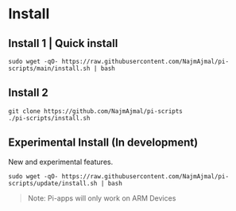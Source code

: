 # Install
## Install 1 | Quick install

    sudo wget -qO- https://raw.githubusercontent.com/NajmAjmal/pi-scripts/main/install.sh | bash
    
## Install 2

    git clone https://github.com/NajmAjmal/pi-scripts
    ./pi-scripts/install.sh
    
## Experimental Install (In development)
New and experimental features.

    sudo wget -qO- https://raw.githubusercontent.com/NajmAjmal/pi-scripts/update/install.sh | bash

> Note: Pi-apps will only work on ARM Devices

